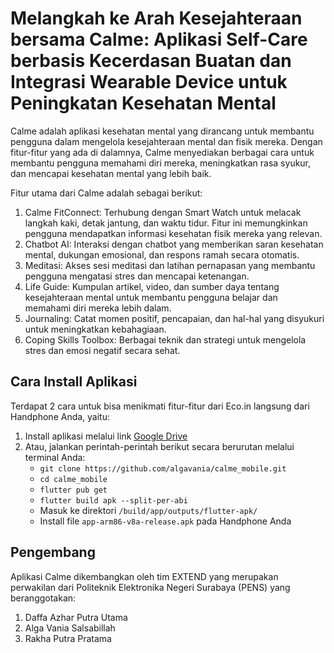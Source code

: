 # Melangkah ke Arah Kesejahteraan bersama Calme: Aplikasi Self-Care berbasis Kecerdasan Buatan dan Integrasi Wearable Device untuk Peningkatan Kesehatan Mental

Calme adalah aplikasi kesehatan mental yang dirancang untuk membantu pengguna dalam mengelola kesejahteraan mental dan fisik mereka. Dengan fitur-fitur yang ada di dalamnya, Calme menyediakan berbagai cara untuk membantu pengguna memahami diri mereka, meningkatkan rasa syukur, dan mencapai kesehatan mental yang lebih baik.

Fitur utama dari Calme adalah sebagai berikut:

1. Calme FitConnect: Terhubung dengan Smart Watch untuk melacak langkah kaki, detak jantung, dan waktu tidur. Fitur ini memungkinkan pengguna mendapatkan informasi kesehatan fisik mereka yang relevan.
2. Chatbot AI: Interaksi dengan chatbot yang memberikan saran kesehatan mental, dukungan emosional, dan respons ramah secara otomatis.
3. Meditasi: Akses sesi meditasi dan latihan pernapasan yang membantu pengguna mengatasi stres dan mencapai ketenangan.
4. Life Guide: Kumpulan artikel, video, dan sumber daya tentang kesejahteraan mental untuk membantu pengguna belajar dan memahami diri mereka lebih dalam.
5. Journaling: Catat momen positif, pencapaian, dan hal-hal yang disyukuri untuk meningkatkan kebahagiaan.
6. Coping Skills Toolbox: Berbagai teknik dan strategi untuk mengelola stres dan emosi negatif secara sehat.

## Cara Install Aplikasi

Terdapat 2 cara untuk bisa menikmati fitur-fitur dari Eco.in langsung dari Handphone Anda, yaitu:

1. Install aplikasi melalui link [Google Drive](https://drive.google.com/file/d/1YwUMtI2toe4O83ZIQflgm36qoaVVDhod/view?usp=sharing)
2. Atau, jalankan perintah-perintah berikut secara berurutan melalui terminal Anda:
   - `git clone https://github.com/algavania/calme_mobile.git`
   - `cd calme_mobile`
   - `flutter pub get`
   - `flutter build apk --split-per-abi`
   - Masuk ke direktori `/build/app/outputs/flutter-apk/`
   - Install file `app-arm86-v8a-release.apk` pada Handphone Anda

## Pengembang

Aplikasi Calme dikembangkan oleh tim EXTEND yang merupakan perwakilan dari Politeknik Elektronika Negeri Surabaya (PENS) yang beranggotakan:

1. Daffa Azhar Putra Utama
2. Alga Vania Salsabillah
3. Rakha Putra Pratama
